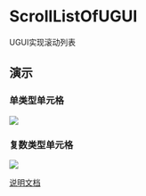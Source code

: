 # ScrollListOfUGUI
UGUI实现滚动列表

## 演示

### 单类型单元格

![](https://img.busyo.link/imgUpload/20231107-202517-942.gif)

### 复数类型单元格

![](https://img.busyo.link/imgUpload/20231107-202745-839.gif)

[说明文档](https://busyo.link/article/9d7f93194d78/)